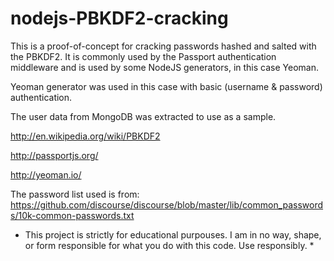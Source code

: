 nodejs-PBKDF2-cracking
======================
This is a proof-of-concept for cracking passwords hashed and salted with the PBKDF2. It is commonly used by the Passport authentication middleware and is used by some NodeJS generators, in this case Yeoman.

Yeoman generator was used in this case with basic (username & password) authentication.

The user data from MongoDB was extracted to use as a sample.

http://en.wikipedia.org/wiki/PBKDF2

http://passportjs.org/

http://yeoman.io/

The password list used is from:
https://github.com/discourse/discourse/blob/master/lib/common_passwords/10k-common-passwords.txt

* This project is strictly for educational purpouses. I am in no way, shape, or form responsible for what you do with this code. Use responsibly. *